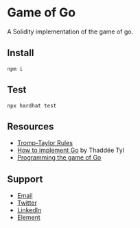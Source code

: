 # Game of Go

A Solidity implementation of the game of go.

## Install

```shell
npm i
```

## Test

```shell
npx hardhat test
```

## Resources

- [Tromp-Taylor Rules](https://senseis.xmp.net/?TrompTaylorRules)
- [How to implement Go]() by Thaddée Tyl
- [Programming the game of Go](https://blog.sabati.dev/go/igo/rust/move/generation/programming/baduk/goban/2019/10/15/go-game/)

## Support

- [Email](mailto:julien@strat.cc)
- [Twitter](https://twitter.com/julienbrg)
- [LinkedIn](https://www.linkedin.com/in/julienberanger/)
- [Element](https://app.element.io/#/room/#strat:matrix.org)
